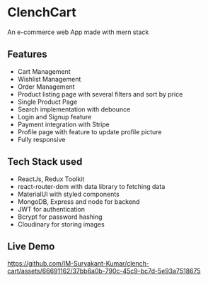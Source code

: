 # ClenchCart
An e-commerce web App made with mern stack


## Features
- Cart Management
- Wishlist Management
- Order Management
- Product listing page with several filters and sort by price
- Single Product Page
- Search implementation with debounce
- Login and Signup feature
- Payment integration with Stripe
- Profile page with feature to update profile picture
- Fully responsive

## Tech Stack used
- ReactJs, Redux Toolkit
- react-router-dom with data library to fetching data
- MaterialUI with styled components 
- MongoDB, Express and node for backend
- JWT for authentication
- Bcrypt for password hashing
- Cloudinary for storing images

## Live Demo

https://github.com/IM-Suryakant-Kumar/clench-cart/assets/66691162/37bb6a0b-790c-45c9-bc7d-5e93a7518675

